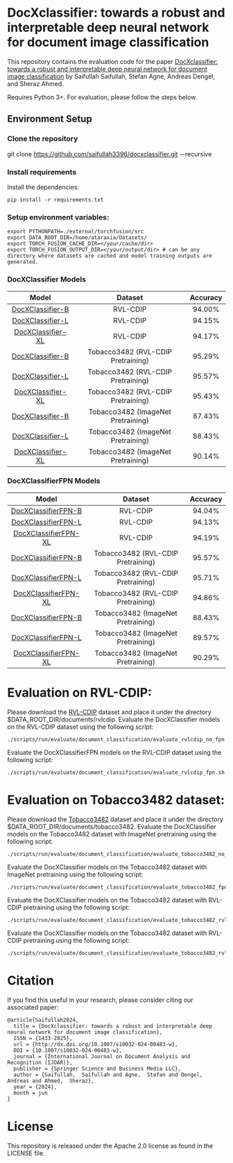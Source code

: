 # DocXclassifier: towards a robust and interpretable deep neural network for document image classification
This repository contains the evaluation code for the paper [DocXclassifier: towards a robust and interpretable deep neural network for document image classification](https://link.springer.com/article/10.1007/s10032-024-00483-w) by Saifullah Saifullah, Stefan Agne, Andreas Dengel, and Sheraz Ahmed.

Requires Python 3+. For evaluation, please follow the steps below.

## Environment Setup
### Clone the repository
git clone https://github.com/saifullah3396/docxclassifier.git --recursive

### Install requirements
Install the dependencies:
```
pip install -r requirements.txt
```

### Setup environment variables:
```
export PYTHONPATH=./external/torchfusion/src
export DATA_ROOT_DIR=/home/ataraxia/Datasets/
export TORCH_FUSION_CACHE_DIR=</your/cache/dir>
export TORCH_FUSION_OUTPUT_DIR=</your/output/dir> # can be any directory where datasets are cached and model training outputs are generated.
```

### DocXClassifier Models
| Model | Dataset | Accuracy |
| :---: | :---: | :---: |
| [DocXClassifier-B](https://cloud.dfki.de/owncloud/index.php/s/spHfzK6Ezxc5MPb/download/RvlCdip_docxclassifier_base.pt) | RVL-CDIP | 94.00%
| [DocXClassifier-L](https://cloud.dfki.de/owncloud/index.php/s/bWNHCjobFo3YYAK/download/RvlCdip_docxclassifier_large.pt) | RVL-CDIP | 94.15%
| [DocXClassifier-XL](https://cloud.dfki.de/owncloud/index.php/s/ABBH35X7sJGXSyF/download/RvlCdip_docxclassifier_large_xlarge.pt) | RVL-CDIP | 94.17%
| [DocXClassifier-B](https://cloud.dfki.de/owncloud/index.php/s/2jqLQHB7kQsqZjx/download/Tobacco3482_rvlcdip_pretrained_docxclassifier_base.pt) | Tobacco3482 (RVL-CDIP Pretraining) | 95.29%
| [DocXClassifier-L](https://cloud.dfki.de/owncloud/index.php/s/dRZENH4QBbtQGtR/download/Tobacco3482_rvlcdip_pretrained_docxclassifier_large.pt) | Tobacco3482 (RVL-CDIP Pretraining) | 95.57%
| [DocXClassifier-XL](https://cloud.dfki.de/owncloud/index.php/s/KAbZANRnCoABpxb/download/Tobacco3482_rvlcdip_pretrained_docxclassifier_xlarge.pt) | Tobacco3482 (RVL-CDIP Pretraining) | 95.43%
| [DocXClassifier-B](https://cloud.dfki.de/owncloud/index.php/s/6xBA2qcD8mzAier/download/Tobacco3482_docxclassifier_base.pt) | Tobacco3482 (ImageNet Pretraining) | 87.43%
| [DocXClassifier-L](https://cloud.dfki.de/owncloud/index.php/s/yj93noqiMAijyqb/download/Tobacco3482_docxclassifier_large.pt) | Tobacco3482 (ImageNet Pretraining) | 88.43%
| [DocXClassifier-XL](https://cloud.dfki.de/owncloud/index.php/s/XWfjdz7nWMHEeo5/download/Tobacco3482_docxclassifier_xlarge.pt) | Tobacco3482 (ImageNet Pretraining) | 90.14%

### DocXClassifierFPN Models
| Model | Dataset | Accuracy |
| :---: | :---: | :---: |
| [DocXClassifierFPN-B](https://cloud.dfki.de/owncloud/index.php/s/5WAaiDpoZSBBbB7/download/RvlCdip_docxclassifier_fpn_base.pt) | RVL-CDIP | 94.04%
| [DocXClassifierFPN-L](https://cloud.dfki.de/owncloud/index.php/s/HWoPYQPsMeA5XXK/download/RvlCdip_docxclassifier_fpn_large.pt) | RVL-CDIP | 94.13%
| [DocXClassifierFPN-XL](https://cloud.dfki.de/owncloud/index.php/s/cRbpwQ3834HzMDQ/download/RvlCdip_docxclassifier_fpn_large_xlarge.pt) | RVL-CDIP | 94.19%
| [DocXClassifierFPN-B](https://cloud.dfki.de/owncloud/index.php/s/PGE2qiZb5waMKrx/download/Tobacco3482_rvlcdip_pretrained_docxclassifier_fpn_base.pt) | Tobacco3482 (RVL-CDIP Pretraining) | 95.57%
| [DocXClassifierFPN-L](https://cloud.dfki.de/owncloud/index.php/s/oKLWgdTAexGKEce/download/Tobacco3482_rvlcdip_pretrained_docxclassifier_fpn_large.pt) | Tobacco3482 (RVL-CDIP Pretraining) | 95.71%
| [DocXClassifierFPN-XL](https://cloud.dfki.de/owncloud/index.php/s/e4gQCiWK34aP6Wc/download/Tobacco3482_rvlcdip_pretrained_docxclassifier_fpn_xlarge.pt) | Tobacco3482 (RVL-CDIP Pretraining) | 94.86%
| [DocXClassifierFPN-B](https://cloud.dfki.de/owncloud/index.php/s/JB2CyAwGqYxdG5W/download/Tobacco3482_docxclassifier_fpn_base.pt) | Tobacco3482 (ImageNet Pretraining) | 88.43%
| [DocXClassifierFPN-L](https://cloud.dfki.de/owncloud/index.php/s/HjHCFoYkkbaPR7o/download/Tobacco3482_docxclassifier_fpn_large.pt) | Tobacco3482 (ImageNet Pretraining) | 89.57%
| [DocXClassifierFPN-XL](https://cloud.dfki.de/owncloud/index.php/s/R3y8e5HNrAXPMto/download/Tobacco3482_docxclassifier_fpn_xlarge.pt) | Tobacco3482 (ImageNet Pretraining) | 90.29%

# Evaluation on RVL-CDIP:
Please download the [RVL-CDIP](https://www.cs.cmu.edu/~aharley/rvl-cdip/) dataset and place it under the directory $DATA_ROOT_DIR/documents/rvlcdip.
Evaluate the DocXClassifier models on the RVL-CDIP dataset using the following script:
```
./scripts/run/evaluate/document_classification/evaluate_rvlcdip_no_fpn.sh
```

Evaluate the DocXClassifierFPN models on the RVL-CDIP dataset using the following script:
```
./scripts/run/evaluate/document_classification/evaluate_rvlcdip_fpn.sh
```

# Evaluation on Tobacco3482 dataset:
Please download the [Tobacco3482](https://www.kaggle.com/patrickaudriaz/tobacco3482jpg) dataset and place it under the directory $DATA_ROOT_DIR/documents/tobacco3482.
Evaluate the DocXClassifier models on the Tobacco3482 dataset with ImageNet pretraining using the following script:
```
./scripts/run/evaluate/document_classification/evaluate_tobacco3482_no_fpn.sh
```

Evaluate the DocXClassifier models on the Tobacco3482 dataset with ImageNet pretraining using the following script:
```
./scripts/run/evaluate/document_classification/evaluate_tobacco3482_fpn.sh
```

Evaluate the DocXClassifier models on the Tobacco3482 dataset with RVL-CDIP pretraining using the following script:
```
./scripts/run/evaluate/document_classification/evaluate_tobacco3482_rvlcdip_pretrained_no_fpn.sh
```

Evaluate the DocXClassifier models on the Tobacco3482 dataset with RVL-CDIP pretraining using the following script:
```
./scripts/run/evaluate/document_classification/evaluate_tobacco3482_rvlcdip_pretrained_fpn.sh
```

# Citation
If you find this useful in your research, please consider citing our associated paper:
```
@article{Saifullah2024,
  title = {DocXclassifier: towards a robust and interpretable deep neural network for document image classification},
  ISSN = {1433-2825},
  url = {http://dx.doi.org/10.1007/s10032-024-00483-w},
  DOI = {10.1007/s10032-024-00483-w},
  journal = {International Journal on Document Analysis and Recognition (IJDAR)},
  publisher = {Springer Science and Business Media LLC},
  author = {Saifullah,  Saifullah and Agne,  Stefan and Dengel,  Andreas and Ahmed,  Sheraz},
  year = {2024},
  month = jun
}
```

# License
This repository is released under the Apache 2.0 license as found in the LICENSE file.


